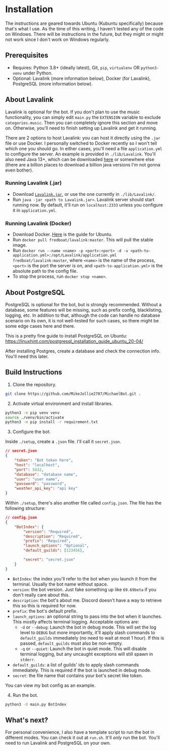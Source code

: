 # Installation

The instructions are geared towards Ubuntu (Kubuntu specifically) because that's what I use. As the time of this writing, I haven't tested any of the code on Windows. There will be instructions in the future, but they might or might not work since I don't work on Windows regularly.

## Prerequisites

- Requires: Python 3.8+ (ideally latest), Git, `pip`, `virtualenv` OR `python3-venv` under Python.
- Optional: Lavalink (more information below), Docker (for Lavalink), PostgreSQL (more information below).

## About Lavalink

Lavalink is optional for the bot. If you don't plan to use the music functionality, you can simply edit `main.py` the `EXTENSION` variable to exclude `categories.music`. Then you can completely ignore this section and move on. Otherwise, you'll need to finish setting up Lavalink and get it running.

There are 2 options to host Lavalink: you can host it directly using the `.jar` file or use Docker. I personally switched to Docker recently so I won't tell which one you should go. In either cases, you'll need a file `application.yml` to configure the server. An example is provided in `./lib/Lavalink`. You'll also need Java 13+, which can be downloaded [here](https://adoptopenjdk.net/archive.html?variant=openjdk13&jvmVariant=hotspot) or somewhere else (there are a billion places to download a billion java versions I'm not gonna even bother).

### Running Lavalink (.jar)

- Download [`Lavalink.jar`](https://github.com/freyacodes/Lavalink/releases), or use the one currently in `./lib/Lavalink/`.
- Run `java -jar <path to Lavalink.jar>`. Lavalink server should start running now. By default, it'll run on `localhost:2333` unless you configure it in `application.yml`.

### Running Lavalink (Docker)

- Download Docker. [Here](https://docs.docker.com/engine/install/ubuntu/) is the guide for Ubuntu.
- Run `docker pull fredboat/lavalink:master`. This will pull the stable image.
- Run `docker run --name <name> -p <port>:<port> -d -v <path-to-application.yml>:/opt/Lavalink/application.yml fredboat/lavalink:master`, where `<name>` is the name of the process, `<port>` is the port the server is on, and `<path-to-application.yml>` is the absolute path to the config file.
- To stop the process, run `docker stop <name>`.

## About PostgreSQL

PostgreSQL is optional for the bot, but is strongly recommended. Without a database, some features will be missing, such as prefix config, blacklisting, logging, etc. In addition to that, although the code can handle no database scenario on its own, it is not well-tested for such cases, so there might be some edge cases here and there.

This is a pretty fine guide to install PostgreSQL on Ubuntu: https://linuxhint.com/postgresql_installation_guide_ubuntu_20-04/

After installing Postgres, create a database and check the connection info. You'll need this later.

## Build Instructions

1. Clone the repository.

```sh
git clone https://github.com/MikeJollie2707/MichaelBot.git .
```

2. Activate virtual environment and install libraries.

```sh
python3 -m pip venv venv
source ./venv/bin/activate
python3 -m pip install -r requirement.txt
```

3. Configure the bot.

Inside `./setup`, create a `.json` file. I'll call it `secret.json`.

```json
// secret.json
{
    "token": "Bot token here",
    "host": "localhost",
    "port": 5432,
    "database": "database name",
    "user": "user name",
    "password": "password",
    "weather_api_key": "api key"
}
```

Within `./setup`, there's also another file called `config.json`. The file has the following structure:

```json
// config.json
{
    "BotIndex": {
        "version": "Required",
        "description": "Required",
        "prefix": "Required",
        "launch_options": "Optional",
        "default_guilds": [123456],

        "secret": "secret.json"
    }
}
```

- `BotIndex`: the index you'll refer to the bot when you launch it from the terminal. Usually the bot name without space.
- `version`: the bot version. Just fake something up like `69.69beta` if you don't really care about this.
- `description`: the bot's about me. Discord doesn't have a way to retrieve this so this is required for now.
- `prefix`: the bot's default prefix.
- `launch_options`: an optional string to pass into the bot when it launches. This mostly affects terminal logging. Acceptable options are:
    - `-d` or `--debug`: Launch the bot in debug mode. This will set the log level to `DEBUG` but more importantly, it'll apply slash commands to `default_guilds` immediately (no need to wait at most 1 hour). If this is passed, `default_guilds` must also be non-empty.
    - `-q` or `--quiet`: Launch the bot in quiet mode. This will disable terminal logging, but any uncaught exceptions will still spawn in `stderr`.
- `default_guilds`: a list of guilds' ids to apply slash commands immediately. This is required if the bot is launched in debug mode.
- `secret`: the file name that contains your bot's secret like token.

You can view my bot config as an example.

4. Run the bot.

```sh
python3 -O main.py BotIndex
```

## What's next?

For personal convenience, I also have a template script to run the bot in different modes. You can check it out at `run.sh`. It'll *only* run the bot. You'll need to run Lavalink and PostgreSQL on your own.
